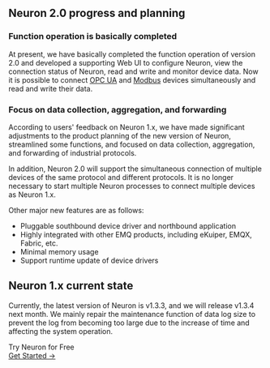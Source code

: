 ## Neuron 2.0 progress and planning

### Function operation is basically completed

At present, we have basically completed the function operation of version 2.0 and developed a supporting Web UI to configure Neuron, view the connection status of Neuron, read and write and monitor device data. Now it is possible to connect [OPC UA](https://www.emqx.com/en/blog/opc-ua-protocol) and [Modbus](https://www.emqx.com/en/blog/modbus-protocol-the-grandfather-of-iot-communication) devices simultaneously and read and write their data.

### Focus on data collection, aggregation, and forwarding

According to users' feedback on Neuron 1.x, we have made significant adjustments to the product planning of the new version of Neuron, streamlined some functions, and focused on data collection, aggregation, and forwarding of industrial protocols.

In addition, Neuron 2.0 will support the simultaneous connection of multiple devices of the same protocol and different protocols. It is no longer necessary to start multiple Neuron processes to connect multiple devices as Neuron 1.x.

Other major new features are as follows:

- Pluggable southbound device driver and northbound application
- Highly integrated with other EMQ products, including eKuiper, EMQX, Fabric, etc.
- Minimal memory usage
- Support runtime update of device drivers

## Neuron 1.x current state

Currently, the latest version of Neuron is v1.3.3, and we will release v1.3.4 next month. We mainly repair the maintenance function of data log size to prevent the log from becoming too large due to the increase of time and affecting the system operation.


<section class="promotion">
    <div>
        Try Neuron for Free
    </div>
    <a href="https://www.emqx.com/en/try?product=neuron" class="button is-gradient px-5">Get Started →</a >
</section>

